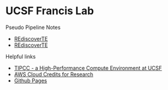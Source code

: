 #	UCSF Francis Lab

Pseudo Pipeline Notes
* [REdiscoverTE](REdiscoverTE.md)
* [REdiscoverTE](REdiscoverTE)




Helpful links
* [TIPCC - a High-Performance Compute Environment at UCSF](https://ucsf-ti.github.io/tipcc-web/index.html)
* [AWS Cloud Credits for Research](https://aws.amazon.com/research-credits/)
* [Github Pages](https://help.github.com/en/github/working-with-github-pages)

